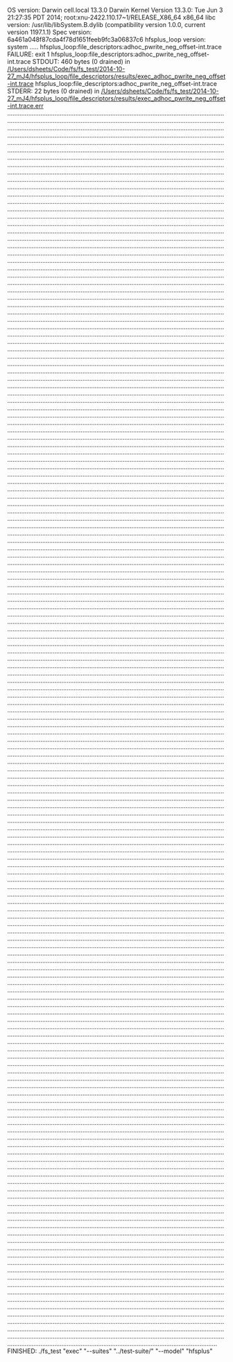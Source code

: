 OS version: Darwin cell.local 13.3.0 Darwin Kernel Version 13.3.0: Tue Jun  3 21:27:35 PDT 2014; root:xnu-2422.110.17~1/RELEASE_X86_64 x86_64
libc version: 	/usr/lib/libSystem.B.dylib (compatibility version 1.0.0, current version 1197.1.1)
Spec version: 6a461a048f87cda4f78d1651feeb9fc3a06837c6
hfsplus_loop version: system
.....
hfsplus_loop:file_descriptors:adhoc_pwrite_neg_offset-int.trace FAILURE: exit 1
hfsplus_loop:file_descriptors:adhoc_pwrite_neg_offset-int.trace STDOUT: 460 bytes (0 drained) in [/Users/dsheets/Code/fs/fs_test/2014-10-27_mJ4/hfsplus_loop/file_descriptors/results/exec_adhoc_pwrite_neg_offset-int.trace](file_descriptors/results/exec_adhoc_pwrite_neg_offset-int.trace)
hfsplus_loop:file_descriptors:adhoc_pwrite_neg_offset-int.trace STDERR: 22 bytes (0 drained) in [/Users/dsheets/Code/fs/fs_test/2014-10-27_mJ4/hfsplus_loop/file_descriptors/results/exec_adhoc_pwrite_neg_offset-int.trace.err](file_descriptors/results/exec_adhoc_pwrite_neg_offset-int.trace.err)
............................................................................................................................................................................................................................................................................................................................................................................................................................................................................................................................................................................................................................................................................................................................................................................................................................................................................................................................................................................................................................................................................................................................................................................................................................................................................................................................................................................................................................................................................................................................................................................................................................................................................................................................................................................................................................................................................................................................................................................................................................................................................................................................................................................................................................................................................................................................................................................................................................................................................................................................................................................................................................................................................................................................................................................................................................................................................................................................................................................................................................................................................................................................................................................................................................................................................................................................................................................................................................................................................................................................................................................................................................................................................................................................................................................................................................................................................................................................................................................................................................................................................................................................................................................................................................................................................................................................................................................................................................................................................................................................................................................................................................................................................................................................................................................................................................................................................................................................................................................................................................................................................................................................................................................................................................................................................................................................................................................................................................................................................................................................................................................................................................................................................................................................................................................................................................................................................................................................................................................................................................................................................................................................................................................................................................................................................................................................................................................................................................................................................................................................................................................................................................................................................................................................................................................................................................................................................................................................................................................................................................................................................................................................................................................................................................................................................................................................................................................................................................................................................................................................................................................................................................................................................................................................................................................................................................................................................................................................................................................................................................................................................................................................................................................................................................................................................................................................................................................................................................................................................................................................................................................................................................................................................................................................................................................................................................................................................................................................................................................................................................................................................................................................................................................................................................................................................................................................................................................................................................................................................................................................................................................................................................................................................................................................................................................................................................................................................................................................................................................................................................................................................................................................................................................................................................................................................................................................................................................................................................................................................................................................................................................................................................................................................................................................................................................................................................................................................................................................................................................................................................................................................................................................................................................................................................................................................................................................................................................................................................................................................................................................................................................................................................................................................................................................................................................................................................................................................................................................................................................................................................................................................................................................................................................................................................................................................................................................................................................................................................................................................................................................................................................................................................................................................................................................................................................................................................................................................................................................................................................................................................................................................................................................................................................................................................................................................................................................................................................................................................................................................................................................................................................................................................................................................................................................................................................................................................................................................................................................................................................................................................................................................................................................................................................................................................................................................................................................................................................................................................................................................................................................................................................................................................................................................................................................................................................................................................................................................................................................................................................................................................................................................................................................................................................................................................................................................................................................................................................................................................................................................................................................................................................................................................................................................................................................................................................................................................................................................................................................................................................................................................................................................................................................................................................................................................................................................................................................................................................................................................................................................................................................................................................................................................................................................................................................................................................................................................................................................................................................................................................................................................................................................................................................................................................................................................................................................................................................................................................................................................................................................................................................................................................................................................................................................................................................................................................................................................................................................................................................................................................................................................................................................................................................................................................................................................................................................................................................................................................................................................................................................................................................................................................................................................................................................................................................................................................................................................................................................................................................................................................................................................................................................................................................................................................................................................................................................................................................................................................................................................................................................................................................................................................................................................................................................................................................................................................................................................................................................................................................................................................................................................................................................................................................................................................................................................................................................................................................................................................................................................................................................................................................................................................................................................................................................................................................................................................................................................................................................................................................................................................................................................................................................................................................................................................................................................................................................................................................................................................................................................................................................................................................................................................................................................................................................................
FINISHED: ./fs_test "exec" "--suites" "../test-suite/" "--model" "hfsplus"
